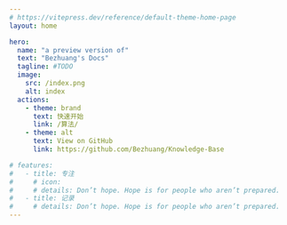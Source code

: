 ```yaml
---
# https://vitepress.dev/reference/default-theme-home-page
layout: home

hero:
  name: "a preview version of"
  text: "Bezhuang's Docs"
  tagline: #TODO
  image:
    src: /index.png
    alt: index
  actions:
    - theme: brand
      text: 快速开始
      link: /算法/
    - theme: alt
      text: View on GitHub
      link: https://github.com/Bezhuang/Knowledge-Base

# features:
#   - title: 专注
#     # icon:
#     # details: Don’t hope. Hope is for people who aren’t prepared.
#   - title: 记录
#     # details: Don’t hope. Hope is for people who aren’t prepared.
---
```

